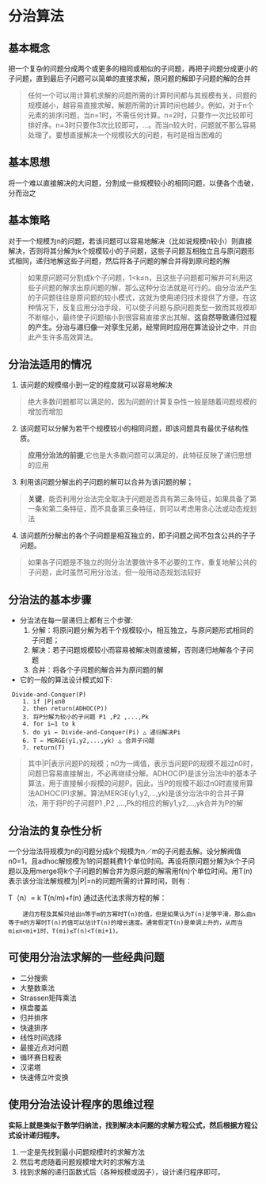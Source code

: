 # 分治算法

## 基本概念
 把一个复杂的问题分成两个或更多的相同或相似的子问题，再把子问题分成更小的子问题，直到最后子问题可以简单的直接求解，原问题的解即子问题的解的合并 
>  任何一个可以用计算机求解的问题所需的计算时间都与其规模有关。问题的规模越小，越容易直接求解，解题所需的计算时间也越少。例如，对于n个元素的排序问题，当n=1时，不需任何计算。n=2时，只要作一次比较即可排好序。n=3时只要作3次比较即可，…。而当n较大时，问题就不那么容易处理了。要想直接解决一个规模较大的问题，有时是相当困难的

## 基本思想
将一个难以直接解决的大问题，分割成一些规模较小的相同问题，以便各个击破，分而治之

## 基本策略
对于一个规模为n的问题，若该问题可以容易地解决（比如说规模n较小）则直接解决，否则将其分解为k个规模较小的子问题，这些子问题互相独立且与原问题形式相同，递归地解这些子问题，然后将各子问题的解合并得到原问题的解
>  如果原问题可分割成k个子问题，1<k≤n，且这些子问题都可解并可利用这些子问题的解求出原问题的解，那么这种分治法就是可行的。由分治法产生的子问题往往是原问题的较小模式，这就为使用递归技术提供了方便。在这种情况下，反复应用分治手段，可以使子问题与原问题类型一致而其规模却不断缩小，最终使子问题缩小到很容易直接求出其解。**这自然导致递归过程的产生。分治与递归像一对孪生兄弟，经常同时应用在算法设计之中**，并由此产生许多高效算法。

## 分治法适用的情况
1. 该问题的规模缩小到一定的程度就可以容易地解决
> 绝大多数问题都可以满足的，因为问题的计算复杂性一般是随着问题规模的增加而增加
2. 该问题可以分解为若干个规模较小的相同问题，即该问题具有最优子结构性质。
> **应用分治法的前提**,它也是大多数问题可以满足的，此特征反映了递归思想的应用
3. 利用该问题分解出的子问题的解可以合并为该问题的解；
> **关键**，能否利用分治法完全取决于问题是否具有第三条特征，如果具备了第一条和第二条特征，而不具备第三条特征，则可以考虑用贪心法或动态规划法
4. 该问题所分解出的各个子问题是相互独立的，即子问题之间不包含公共的子子问题。
> 如果各子问题是不独立的则分治法要做许多不必要的工作，重复地解公共的子问题，此时虽然可用分治法，但一般用动态规划法较好

## 分治法的基本步骤
- 分治法在每一层递归上都有三个步骤:
	1. 分解：将原问题分解为若干个规模较小，相互独立，与原问题形式相同的子问题；
	2. 解决：若子问题规模较小而容易被解决则直接解，否则递归地解各个子问题
	3. 合并：将各个子问题的解合并为原问题的解
- 它的一般的算法设计模式如下:
```
 Divide-and-Conquer(P)
    1. if |P|≤n0
    2. then return(ADHOC(P))
    3. 将P分解为较小的子问题 P1 ,P2 ,...,Pk
    4. for i←1 to k
    5. do yi ← Divide-and-Conquer(Pi) △ 递归解决Pi
    6. T ← MERGE(y1,y2,...,yk) △ 合并子问题
    7. return(T)
```
>  其中|P|表示问题P的规模；n0为一阈值，表示当问题P的规模不超过n0时，问题已容易直接解出，不必再继续分解。ADHOC(P)是该分治法中的基本子算法，用于直接解小规模的问题P。因此，当P的规模不超过n0时直接用算法ADHOC(P)求解。算法MERGE(y1,y2,...,yk)是该分治法中的合并子算法，用于将P的子问题P1 ,P2 ,...,Pk的相应的解y1,y2,...,yk合并为P的解

## 分治法的复杂性分析
一个分治法将规模为n的问题分成k个规模为n／m的子问题去解。设分解阀值n0=1，且adhoc解规模为1的问题耗费1个单位时间。再设将原问题分解为k个子问题以及用merge将k个子问题的解合并为原问题的解需用f(n)个单位时间。用T(n)表示该分治法解规模为|P|=n的问题所需的计算时间，则有：

T（n）= k T(n/m)+f(n)
通过迭代法求得方程的解：
```
    递归方程及其解只给出n等于m的方幂时T(n)的值，但是如果认为T(n)足够平滑，那么由n等于m的方幂时T(n)的值可以估计T(n)的增长速度。通常假定T(n)是单调上升的，从而当                  mi≤n<mi+1时，T(mi)≤T(n)<T(mi+1)。
```
## 可使用分治法求解的一些经典问题
- 二分搜索
- 大整数乘法
- Strassen矩阵乘法
- 棋盘覆盖
- 归并排序
- 快速排序
- 线性时间选择
- 最接近点对问题
- 循环赛日程表
- 汉诺塔
- 快速傅立叶变换

## 使用分治法设计程序的思维过程
**实际上就是类似于数学归纳法，找到解决本问题的求解方程公式，然后根据方程公式设计递归程序。**
1. 一定是先找到最小问题规模时的求解方法
2. 然后考虑随着问题规模增大时的求解方法
3. 找到求解的递归函数式后（各种规模或因子），设计递归程序即可。


















